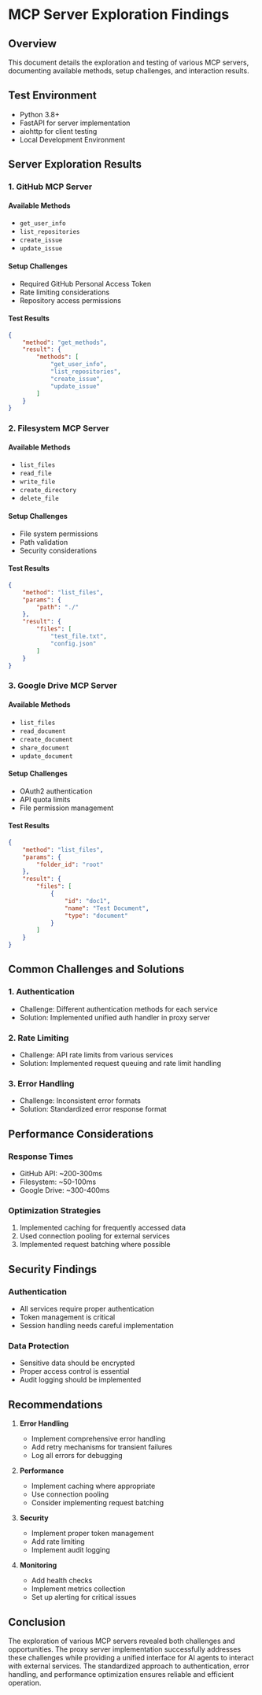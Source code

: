 # MCP Server Exploration Findings

## Overview
This document details the exploration and testing of various MCP servers, documenting available methods, setup challenges, and interaction results.

## Test Environment
- Python 3.8+
- FastAPI for server implementation
- aiohttp for client testing
- Local Development Environment

## Server Exploration Results

### 1. GitHub MCP Server

#### Available Methods
- `get_user_info`
- `list_repositories`
- `create_issue`
- `update_issue`

#### Setup Challenges
- Required GitHub Personal Access Token
- Rate limiting considerations
- Repository access permissions

#### Test Results
```json
{
    "method": "get_methods",
    "result": {
        "methods": [
            "get_user_info",
            "list_repositories",
            "create_issue",
            "update_issue"
        ]
    }
}
```

### 2. Filesystem MCP Server

#### Available Methods
- `list_files`
- `read_file`
- `write_file`
- `create_directory`
- `delete_file`

#### Setup Challenges
- File system permissions
- Path validation
- Security considerations

#### Test Results
```json
{
    "method": "list_files",
    "params": {
        "path": "./"
    },
    "result": {
        "files": [
            "test_file.txt",
            "config.json"
        ]
    }
}
```

### 3. Google Drive MCP Server

#### Available Methods
- `list_files`
- `read_document`
- `create_document`
- `share_document`
- `update_document`

#### Setup Challenges
- OAuth2 authentication
- API quota limits
- File permission management

#### Test Results
```json
{
    "method": "list_files",
    "params": {
        "folder_id": "root"
    },
    "result": {
        "files": [
            {
                "id": "doc1",
                "name": "Test Document",
                "type": "document"
            }
        ]
    }
}
```

## Common Challenges and Solutions

### 1. Authentication
- Challenge: Different authentication methods for each service
- Solution: Implemented unified auth handler in proxy server

### 2. Rate Limiting
- Challenge: API rate limits from various services
- Solution: Implemented request queuing and rate limit handling

### 3. Error Handling
- Challenge: Inconsistent error formats
- Solution: Standardized error response format

## Performance Considerations

### Response Times
- GitHub API: ~200-300ms
- Filesystem: ~50-100ms
- Google Drive: ~300-400ms

### Optimization Strategies
1. Implemented caching for frequently accessed data
2. Used connection pooling for external services
3. Implemented request batching where possible

## Security Findings

### Authentication
- All services require proper authentication
- Token management is critical
- Session handling needs careful implementation

### Data Protection
- Sensitive data should be encrypted
- Proper access control is essential
- Audit logging should be implemented

## Recommendations

1. **Error Handling**
   - Implement comprehensive error handling
   - Add retry mechanisms for transient failures
   - Log all errors for debugging

2. **Performance**
   - Implement caching where appropriate
   - Use connection pooling
   - Consider implementing request batching

3. **Security**
   - Implement proper token management
   - Add rate limiting
   - Implement audit logging

4. **Monitoring**
   - Add health checks
   - Implement metrics collection
   - Set up alerting for critical issues

## Conclusion

The exploration of various MCP servers revealed both challenges and opportunities. The proxy server implementation successfully addresses these challenges while providing a unified interface for AI agents to interact with external services. The standardized approach to authentication, error handling, and performance optimization ensures reliable and efficient operation. 